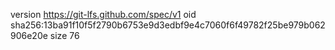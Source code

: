 version https://git-lfs.github.com/spec/v1
oid sha256:13ba91f10f5f2790b6753e9d3edbf9e4c7060f6f49782f25be979b062906e20e
size 76
